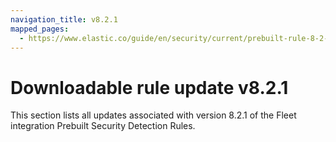 ```yaml
---
navigation_title: v8.2.1
mapped_pages:
  - https://www.elastic.co/guide/en/security/current/prebuilt-rule-8-2-1-prebuilt-rules-8-2-1-appendix.html
---
```


# Downloadable rule update v8.2.1

This section lists all updates associated with version 8.2.1 of the Fleet integration Prebuilt Security Detection Rules.